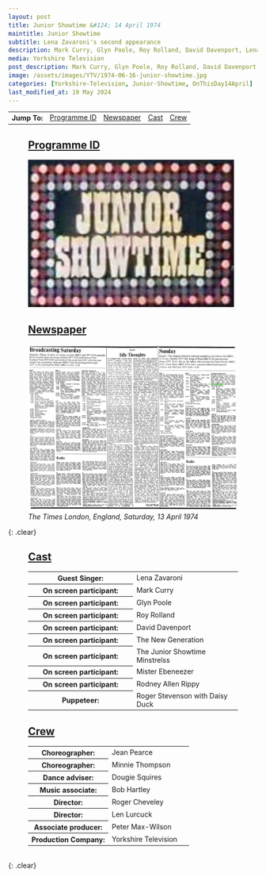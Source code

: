```yaml
---
layout: post
title: Junior Showtime &#124; 14 April 1974
maintitle: Junior Showtime
subtitle: Lena Zavaroni's second appearance
description: Mark Curry, Glyn Poole, Roy Rolland, David Davenport, Lena Zavaroni, The New Generation, The Junior Showtime Dancers, puppeteer Roger Stevenson with Daisy Duck, Mister Ebeneezer and Rodney Allen Rippy.
media: Yorkshire Television
post_description: Mark Curry, Glyn Poole, Roy Rolland, David Davenport, Lena Zavaroni, The New Generation, The Junior Showtime Dancers, puppeteer Roger Stevenson with Daisy Duck, Mister Ebeneezer and Rodney Allen Rippy.
image: /assets/images/YTV/1974-06-16-junior-showtime.jpg
categories: [Yorkshire-Television, Junior-Showtime, OnThisDay14April]
last_modified_at: 19 May 2024
---
```


<table>
<tr align="center">
<th>Jump To:</th>
<td><a href="#infobox1">Programme ID</a></td>
<td><a href="#infobox2">Newspaper</a></td>
<td><a href="#infobox3">Cast</a></td>
<td><a href="#infobox4">Crew</a></td>
</tr>
</table>


<figure class="fig1">
<figcaption>
<h2 id="infobox1"><a href="#infobox1">Programme ID</a></h2>
</figcaption>
<img src="/assets/images/YTV/1974-junior-showtime.jpg" class="full-width" />
</figure>

<figure class="fig2">
<figcaption>
<h2 id="infobox2"><a href="#infobox2">Newspaper</a></h2>
</figcaption>
<a href="/assets/images/newspapers/0FFO-1974-APR13-008.jpeg"><img src="/assets/images/newspapers/0FFO-1974-APR13-008.jpeg" class="full-width zoom-in" /></a>
<figcaption>
<cite>The Times London, England, Saturday, 13 April 1974</cite>
</figcaption>
</figure>

{: .clear}

<figure class="fig3">
<figcaption>
<h2 id="infobox3"><a href="#infobox3">Cast</a></h2>
</figcaption>
<table>
<tr><th style="width:50%;">Guest Singer:</th><td>Lena Zavaroni</td></tr>
<tr><th>On screen participant:</th><td>Mark Curry</td></tr>
<tr><th>On screen participant:</th><td>Glyn Poole</td></tr>
<tr><th>On screen participant:</th><td>Roy Rolland</td></tr>
<tr><th>On screen participant:</th><td>David Davenport</td></tr>
<tr><th>On screen participant:</th><td>The New Generation</td></tr>
<tr><th>On screen participant:</th><td>The Junior Showtime Minstrelss</td></tr>
<tr><th>On screen participant:</th><td>Mister Ebeneezer</td></tr>
<tr><th>On screen participant:</th><td>Rodney Allen Rippy</td></tr>
<tr><th>Puppeteer:</th><td>Roger Stevenson with Daisy Duck</td></tr>
</table>
</figure>

<figure class="fig3">
<figcaption>
<h2 id="infobox4"><a href="#infobox4">Crew</a></h2>
</figcaption>
<table>
<tr><th style="width:50%;">Choreographer:</th><td>Jean Pearce</td></tr>
<tr><th>Choreographer:</th><td>Minnie Thompson</td></tr>
<tr><th>Dance adviser:</th><td>Dougie Squires</td></tr>
<tr><th>Music associate:</th><td>Bob Hartley</td></tr>
<tr><th>Director:</th><td>Roger Cheveley</td></tr>
<tr><th>Director:</th><td>Len Lurcuck</td></tr>
<tr><th>Associate producer:</th><td>Peter Max-Wilson</td></tr>
<tr><th>Production Company:</th><td>Yorkshire Television</td></tr>
</table>
</figure>

<br />{: .clear}

